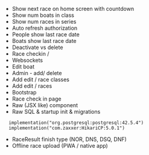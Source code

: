 - Show next race on home screen with countdown
- Show num boats in class
- Show num races in series 
- Auto refresh authorization
- People show last race date
- Boats show last race date
- Deactivate vs delete
- Race checkin / 
- Websockets
- Edit boat
- Admin - add/ delete
- Add edit / race classes
- Add edit / races
- Bootstrap
- Race check in page
- Raw (JSX like) component
- Raw SQL & startup init & migrations 
```
  implementation("org.postgresql:postgresql:42.5.4")
  implementation("com.zaxxer:HikariCP:5.0.1")
```
- RaceResult finish type (NOR, DNS, DSQ, DNF)
- Offline race upload (PWA / native app)

